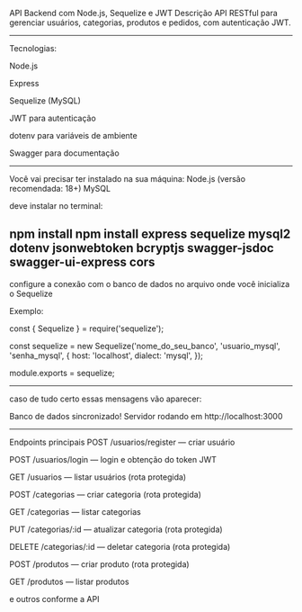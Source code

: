 API Backend com Node.js, Sequelize e JWT
Descrição
API RESTful para gerenciar usuários, categorias, produtos e pedidos, com autenticação JWT.

-----------------------------------------------------------------------------------------------
Tecnologias:

Node.js

Express

Sequelize (MySQL)

JWT para autenticação

dotenv para variáveis de ambiente

Swagger para documentação

-----------------------------------------------------------

Você vai precisar ter instalado na sua máquina:
Node.js (versão recomendada: 18+)
MySQL

deve instalar no terminal:

npm install
npm install express sequelize mysql2 dotenv jsonwebtoken bcryptjs swagger-jsdoc swagger-ui-express cors
-----------------------------------------------------------
 configure a conexão com o banco de dados no arquivo onde você inicializa o Sequelize

 Exemplo:

 const { Sequelize } = require('sequelize');

const sequelize = new Sequelize('nome_do_seu_banco', 'usuario_mysql', 'senha_mysql', {
  host: 'localhost',
  dialect: 'mysql',
});

module.exports = sequelize;


-----------------------------------------------------------
caso de tudo certo essas mensagens vão aparecer:

Banco de dados sincronizado!
Servidor rodando em http://localhost:3000


-----------------------------------------------------------
Endpoints principais
POST /usuarios/register — criar usuário

POST /usuarios/login — login e obtenção do token JWT

GET /usuarios — listar usuários (rota protegida)

POST /categorias — criar categoria (rota protegida)

GET /categorias — listar categorias

PUT /categorias/:id — atualizar categoria (rota protegida)

DELETE /categorias/:id — deletar categoria (rota protegida)

POST /produtos — criar produto (rota protegida)

GET /produtos — listar produtos

e outros conforme a API